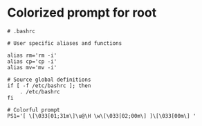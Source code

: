 # Colorized prompt for root

    # .bashrc

    # User specific aliases and functions

    alias rm='rm -i'
    alias cp='cp -i'
    alias mv='mv -i'

    # Source global definitions
    if [ -f /etc/bashrc ]; then
        . /etc/bashrc
    fi

    # Colorful prompt
    PS1='[ \[\033[01;31m\]\u@\H \w\[\033[02;00m\] ]\[\033[00m\] '

